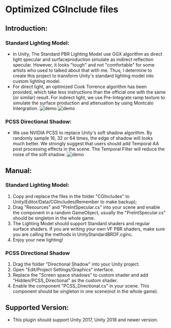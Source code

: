 # Optimized CGInclude files
## Introduction:
### Standard Lighting Model:
* In Unity, The Standard PBR Lighting Model use GGX algorithm as direct light specular and surfaceproduction simulate as indirect reflection specular. However, it looks "tough" and not "comfortable" for some artists who used to talked about that with me. Thus, I determine to create this project to transform Unity's standard lighting model into custom lighting model.
* For direct light, an optimized Cook Torrence algorithm has been provided, which take less instructions than the official one with the same (or similar) result. For indirect light, we use Pre-Integrate ramp texture to simulate the surface production and attenuation by using Montcalo Intergration.
![demo]("demo1.png")
![demo]("demo2.png")
### PCSS Directional Shadow:
* We use NVIDIA PCSS to replace Unity's soft shadow algorithm. By randomly sample 16, 32 or 64 times, the edge of shadow will looks much better. We strongly suggest that users should add Temporal AA post processing effects in the scene. The Temporal Filter will reduce the noise of the soft shadow.
![demo]("demo0.png")
## Manual:
### Standard Lighting Model:
1. Copy and replace the files in the folder "CGIncludes" to Unity/Editor/Data/CGIncludes(Remember to make backup);
2. Drag "Resources" and "PreIntSpecular.cs" into your scene and enable the component in a random GameObject, usually the "PreIntSpecular.cs" should be singleton in the whole game.
3. The Lighting Model should support Standard shaders and regular surface shaders. If you are writing your own VF PBR shaders, make sure you are calling the methods in UnityStandardBRDF.cginc.
4. Enjoy your new lighting!

### PCSS Directional Shadow
1. Drag the folder "Directional Shadow" into your Unity project. 
2. Open "Edit/Project Settings/Graphics" interface.
3. Replace the "Screen space shadows" to custom shader and add "Hidden/PCSS_Directional" as the custom shader.
4. Enable the component "PCSS_Directional.cs" in your scene. This component should be singleton in one scene(not in the whole game).

## Supported Version:
* This plugin should support Unity 2017, Unity 2018 and newer version.